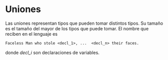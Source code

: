 # Uniones

Las uniones representan tipos que pueden tomar
distintos tipos. Su tamaño es el tamaño del
mayor de los tipos que puede tomar. El
nombre que reciben en el lenguaje es
```
Faceless Man who stole <decl_1>, ...  <decl_n> their faces.
```

donde *decl_i* son declaraciones de variables.
